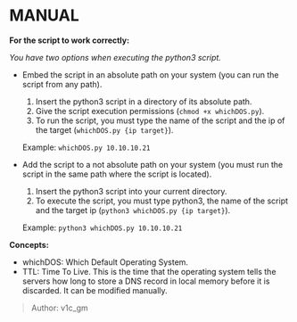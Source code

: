 # MANUAL

__For the script to work correctly:__

  *You have two options when executing the python3 script.*

* Embed the script in an absolute path on your system (you can run the script from any path).

  1. Insert the python3 script in a directory of its absolute path.
  2. Give the script execution permissions (```chmod +x whichDOS.py```).
  3. To run the script, you must type the name of the script and the ip of the target (```whichDOS.py {ip target}```).

  Example: ```whichDOS.py 10.10.10.21```

* Add the script to a not absolute path on your system (you must run the script in the same path where the script is located).

    1. Insert the python3 script into your current directory.
    2. To execute the script, you must type python3, the name of the script and the target ip (```python3 whichDOS.py {ip target}```).

  Example: ```python3 whichDOS.py 10.10.10.21```
 
 __Concepts:__
 
 * whichDOS: Which Default Operating System.
 * TTL: Time To Live. This is the time that the operating system tells the servers how long to store a DNS record in local memory before it is discarded. It can be modified manually. 

> Author: v1c_gm
